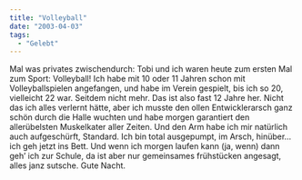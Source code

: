 ```yaml
---
title: "Volleyball"
date: "2003-04-03"
tags:
  - "Gelebt"
---
```


Mal was privates zwischendurch:
Tobi und ich waren heute zum ersten Mal zum Sport: Volleyball! Ich habe mit 10 oder 11 Jahren schon mit Volleyballspielen angefangen, und habe im Verein gespielt, bis ich so 20, vielleicht 22 war. Seitdem nicht mehr. Das ist also fast 12 Jahre her. Nicht das ich alles verlernt hätte, aber ich musste den ollen Entwicklerarsch ganz schön durch die Halle wuchten und habe morgen garantiert den allerübelsten Muskelkater aller Zeiten. Und den Arm habe ich mir natürlich auch aufgeschürft, Standard. Ich bin total ausgepumpt, im Arsch, hinüber… ich geh jetzt ins Bett. Und wenn ich morgen laufen kann (ja, wenn) dann geh’ ich zur Schule, da ist aber nur gemeinsames frühstücken angesagt, alles janz sutsche. Gute Nacht.

